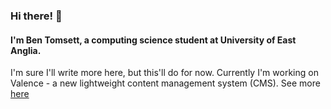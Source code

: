 ### Hi there! 👋
#### I'm Ben Tomsett, a computing science student at University of East Anglia.

I'm sure I'll write more here, but this'll do for now.
Currently I'm working on Valence - a new lightweight content management system (CMS). See more [here](https://github.com/valence-cms)

<!--
**BenTomsett/BenTomsett** is a ✨ _special_ ✨ repository because its `README.md` (this file) appears on your GitHub profile.

Here are some ideas to get you started:

- 🔭 I’m currently working on ...
- 🌱 I’m currently learning ...
- 👯 I’m looking to collaborate on ...
- 🤔 I’m looking for help with ...
- 💬 Ask me about ...
- 📫 How to reach me: ...
- 😄 Pronouns: ...
- ⚡ Fun fact: ...
-->
